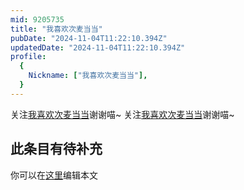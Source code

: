 ```yaml
---
mid: 9205735
title: "我喜欢次麦当当"
pubDate: "2024-11-04T11:22:10.394Z"
updatedDate: "2024-11-04T11:22:10.394Z"
profile:
  {
    Nickname: ["我喜欢次麦当当"],
  }
---
```


关注[我喜欢次麦当当](https://space.bilibili.com/9205735)谢谢喵~ 关注[我喜欢次麦当当](https://space.bilibili.com/9205735)谢谢喵~

## 此条目有待补充
你可以在[这里](https://github.com/Yuhanawa/VTuber.ICU/edit/master/src/content/v/我喜欢次麦当当/index.md)编辑本文
